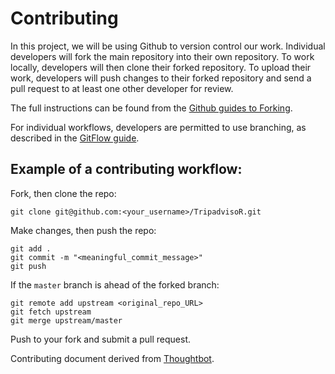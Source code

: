 # Contributing

In this project, we will be using Github to version control our work. Individual developers will fork the main repository into their own repository. To work locally, developers will then clone their forked repository. To upload their work, developers will push changes to their forked repository and send a pull request to at least one other developer for review.

The full instructions can be found from the [Github guides to Forking](https://guides.github.com/activities/forking/).

For individual workflows, developers are permitted to use branching, as described in the [GitFlow guide](https://guides.github.com/introduction/flow/).

## Example of a contributing workflow:

Fork, then clone the repo:

    git clone git@github.com:<your_username>/TripadvisoR.git

Make changes, then push the repo:

    git add .
    git commit -m "<meaningful_commit_message>"
    git push

If the `master` branch is ahead of the forked branch:

    git remote add upstream <original_repo_URL>
    git fetch upstream
    git merge upstream/master

Push to your fork and submit a pull request.

Contributing document derived from [Thoughtbot](https://github.com/thoughtbot/factory_bot_rails/blob/master/CONTRIBUTING.md).
